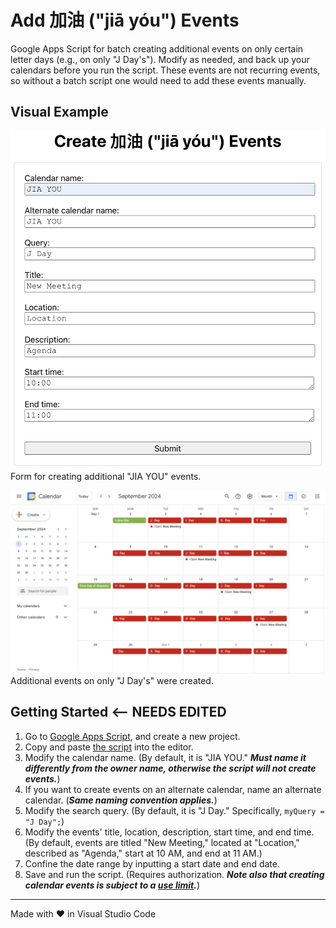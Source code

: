 # Add 加油 ("jiā yóu") Events

Google Apps Script for batch creating additional events on only certain letter days (e.g., on only "J Day's"). Modify as needed, and back up your calendars before you run the script. These events are not recurring events, so without a batch script one would need to add these events manually.

## Visual Example

<img src="screenshots/calendarForm.png" alt="screenshot of calendar form" width="800"><br>Form for creating additional "JIA YOU" events.

<img src="screenshots/calendar.png" alt="screenshot of calendar" width="800"><br>Additional events on only "J Day's" were created.

## Getting Started <-- NEEDS EDITED

1. Go to [Google Apps Script](https://script.google.com/), and create a new project.
2. Copy and paste [the script](./Code.gs) into the editor.
3. Modify the calendar name. (By default, it is "JIA YOU." ***Must name it differently from the owner name, otherwise the script will not create events.***)
4. If you want to create events on an alternate calendar, name an alternate calendar. (***Same naming convention applies.***)
5. Modify the search query. (By default, it is "J Day." Specifically, `myQuery = "J Day";`)
6. Modify the events' title, location, description, start time, and end time. (By default, events are titled "New Meeting," located at "Location," described as "Agenda," start at 10 AM, and end at 11 AM.)
7. Confine the date range by inputting a start date and end date.
8. Save and run the script. (Requires authorization. ***Note also that creating calendar events is subject to a [use limit](https://support.google.com/a/answer/2905486?hl=en).***)

<hr>
Made with &heartsuit; in Visual Studio Code